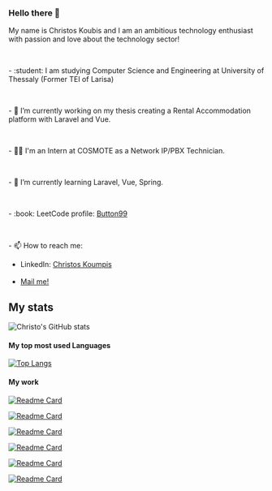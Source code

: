 ### Hello there 👋

<p>My name is Christos Koubis and I am an ambitious technology enthusiast with passion and love about the technology sector!</p>
<br />
<p> - :student: I am studying Computer Science and Engineering at University of Thessaly (Former TEI of Larisa) </p>
<br />
<p> - 🔭 I’m currently working on my thesis creating a Rental Accommodation platform with Laravel and Vue. </p>
<br />
<p> - 👨‍💻 I'm an Intern at COSMOTE as a Network IP/PBX Technician. </p>
<br />
<p> - 🌱 I’m currently learning Laravel, Vue, Spring. </p>
<br />
<p> - :book: LeetCode profile: <a href="https://leetcode.com/Button99/">Button99</a></p>
<br />
<p> - 📫 How to reach me: <br /> 
 <ul>
  <li>
     LinkedIn: <a href="https://www.linkedin.com/in/christos-koumpis-9785811a8">Christos Koumpis</a>
  </li>
  <br />
  <li>
     <a href="mailto:christoskoubis@yahoo.com">Mail me!</a>
  </li>
 </ul>
</p>

<h2> My stats </h2>

![Christo's GitHub stats](https://github-readme-stats.vercel.app/api?username=Button99&show_icons=true&theme=cobalt)

<h4> My top most used Languages </h4>

[![Top Langs](https://github-readme-stats.vercel.app/api/top-langs/?username=Button99&theme=cobalt&langs_count=4)](https://github.com/anuraghazra/github-readme-stats)

<h4> My work </h4>

<p>

 [![Readme Card](https://github-readme-stats.vercel.app/api/pin/?username=Button99&repo=WebHotel-Project&theme=cobalt&langs_count=3)](https://github.com/Button99/WebHotel-Project)
 
  [![Readme Card](https://github-readme-stats.vercel.app/api/pin/?username=Button99&repo=Algorithms&theme=cobalt&langs_count=3)](https://github.com/Button99/Algorithms)

  [![Readme Card](https://github-readme-stats.vercel.app/api/pin/?username=Button99&repo=Speaky&theme=cobalt&langs_count=3)](https://github.com/Button99/Speaky)

  [![Readme Card](https://github-readme-stats.vercel.app/api/pin/?username=Button99&repo=Discord-Bot&theme=cobalt&langs_count=3)](https://github.com/Button99/Discord-Bot)

  [![Readme Card](https://github-readme-stats.vercel.app/api/pin/?username=Button99&repo=WP-Project&theme=cobalt&langs_count=3)](https://github.com/Button99/WP-Project)

  [![Readme Card](https://github-readme-stats.vercel.app/api/pin/?username=Button99&repo=Simple-API&theme=cobalt&langs_count=3)](https://github.com/Button99/Simple-API)
</p>

